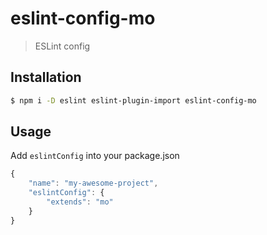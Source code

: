 # eslint-config-mo

> ESLint config

## Installation

```bash
$ npm i -D eslint eslint-plugin-import eslint-config-mo
```

## Usage

Add `eslintConfig` into your package.json

```js
{
	"name": "my-awesome-project",
	"eslintConfig": {
		"extends": "mo"
	}
}
```
